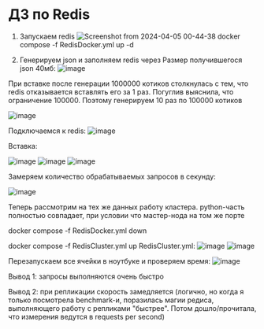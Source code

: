 # ДЗ по Redis
1. Запускаем redis
![Screenshot from 2024-04-05 00-44-38](https://github.com/Annstasia/DBSM_BDSM/assets/45208486/3f9e072f-ee09-47bb-8438-04c936a95ec3)
docker compose -f RedisDocker.yml up -d

2. Генерируем json и заполняем redis через
   Размер получившегося json 40мб:
    ![image](https://github.com/Annstasia/DBSM_BDSM/assets/45208486/0e3a5b51-9d14-41af-bb46-b7dbcd046c8f)
   
При вставке после генерации 1000000 котиков столкнулась с тем, что redis отказывается вставлять его за 1 раз. Погуглив выяснила, что ограничение 100000. Поэтому генерируем 10 раз по 100000 котиков

![image](https://github.com/Annstasia/DBSM_BDSM/assets/45208486/708e72d2-4810-4703-ace2-1afb2db9948d)

Подключаемся к redis:
![image](https://github.com/Annstasia/DBSM_BDSM/assets/45208486/687525c3-afda-4c07-b41b-b2c32c4812a3)

Вставка:

![image](https://github.com/Annstasia/DBSM_BDSM/assets/45208486/c2bc4327-9b37-464e-8720-826d6a187968)
![image](https://github.com/Annstasia/DBSM_BDSM/assets/45208486/5d9dc43a-a1d3-4fb1-a462-3a050d0001f7)
![image](https://github.com/Annstasia/DBSM_BDSM/assets/45208486/1b40f62f-a0fa-4dc8-8c35-d62c101e42e1)

Замеряем количество обрабатываемых запросов в секунду:

![image](https://github.com/Annstasia/DBSM_BDSM/assets/45208486/d75bed42-2331-4067-a225-1191e9723c42)


Теперь рассмотрим на тех же данных работу кластера. python-часть полностью совпадает, при условии что мастер-нода на том же порте

 docker compose -f RedisDocker.yml down

 docker compose -f RedisCluster.yml up 
RedisCluster.yml:
![image](https://github.com/Annstasia/DBSM_BDSM/assets/45208486/1f8cac7e-daf6-4160-9cdb-a5da7b8cff53)
![image](https://github.com/Annstasia/DBSM_BDSM/assets/45208486/6e9c3795-48c7-4b8b-ba02-d842f3d9f55d)

Перезапускаем все ячейки в ноутбуке и проверяем время:
![image](https://github.com/Annstasia/DBSM_BDSM/assets/45208486/1ebc74bb-352f-4af1-8ac6-98c697067f7f)

Вывод 1: запросы выполняются очень быстро

Вывод 2: при репликации скорость замедляется (логично, но когда я только посмотрела benchmark-и, поразилась магии редиса, выполняющего работу с репликами "быстрее". Потом дошло/прочитала, что измерения ведутся в requests per second)
 


